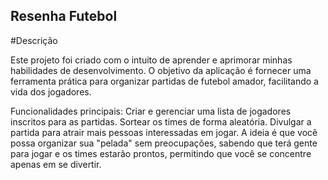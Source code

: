 ## Resenha Futebol
#Descrição
<p>Este projeto foi criado com o intuito de aprender e aprimorar minhas habilidades de desenvolvimento. O objetivo da aplicação é fornecer uma ferramenta prática para organizar partidas de futebol amador, facilitando a vida dos jogadores.

Funcionalidades principais:
Criar e gerenciar uma lista de jogadores inscritos para as partidas.
Sortear os times de forma aleatória.
Divulgar a partida para atrair mais pessoas interessadas em jogar.
A ideia é que você possa organizar sua "pelada" sem preocupações, sabendo que terá gente para jogar e os times estarão prontos, permitindo que você se concentre apenas em se divertir.
